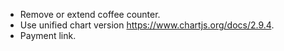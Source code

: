 - Remove or extend coffee counter.
- Use unified chart version https://www.chartjs.org/docs/2.9.4.
- Payment link.